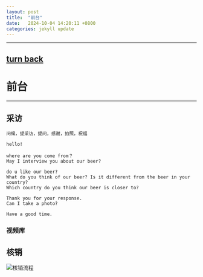 ```yaml
---
layout: post
title:  "前台"
date:   2024-10-04 14:20:11 +0800
categories: jekyll update
---
```

---
[turn back](https://ccc-hu.github.io/sy-sc/)
---
# 前台

---

## 采访

```
问候，提采访，提问，感谢，拍照，祝福

hello!

where are you come from？
May I interview you about our beer?

do u like our beer?
What do you think of our beer? Is it different from the beer in your country?
Which country do you think our beer is closer to?

Thank you for your response.
Can I take a photo?

Have a good time.
```


### 视频库


## 核销

![核销流程](https://ccc-hu.github.io/images/核销流程.png)

